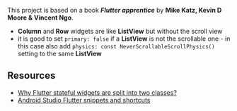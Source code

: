This project is based on a book ***Flutter apprentice*** by **Mike Katz, Kevin D Moore & Vincent Ngo**.

* **Column** and **Row** widgets are like **ListView** but without the scroll view
* it is good to set `primary: false` if a **ListView** is not the scrollable one - in this case also add `physics: const NeverScrollableScrollPhysics()` setting to the same **ListView**

## Resources

* [Why Flutter stateful widgets are split into two classes?](https://stackoverflow.com/questions/50612237/why-are-stateful-widgets-defined-as-two-classes-in-flutter)
* [Android Studio Flutter snippets and shortcuts](https://medium.com/flutter-community/flutter-ide-shortcuts-for-faster-development-2ef45c51085b)